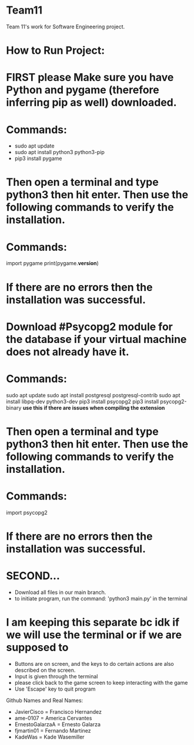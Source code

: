 # Team11
Team 11's work for Software Engineering project.


# How to Run Project:
# FIRST please Make sure you have Python and pygame (therefore inferring pip as well) downloaded. 
# Commands:
- sudo apt update
- sudo apt install python3 python3-pip
- pip3 install pygame

# Then open a terminal and type python3 then hit enter. Then use the following commands to verify the installation.
# Commands:
import pygame
print(pygame.__version__)

# If there are no errors then the installation was successful.

# Download #Psycopg2 module for the database if your virtual machine does not already have it.
# Commands:
sudo apt update
sudo apt install postgresql postgresql-contrib
sudo apt install libpq-dev python3-dev
pip3 install psycopg2
pip3 install psycopg2-binary **use this if there are issues when compiling the extension**

# Then open a terminal and type python3 then hit enter. Then use the following commands to verify the installation.
# Commands:
import psycopg2

# If there are no errors then the installation was successful.

# SECOND...
- Download all files in our main branch.
- to initiate program, run the command: 'python3 main.py' in the terminal

# I am keeping this separate bc idk if we will use the terminal or if we are supposed to
- Buttons are on screen, and the keys to do certain actions are also described on the screen.
- Input is given through the terminal
- please click back to the game screen to keep interacting with the game
- Use 'Escape' key to quit program

Github Names and Real Names:
- JavierCisco = Francisco Hernandez
- ame-0107 = America Cervantes
- ErnestoGalarzaA = Ernesto Galarza
- fjmartin01 = Fernando Martinez
- KadeWas = Kade Wasemiller

